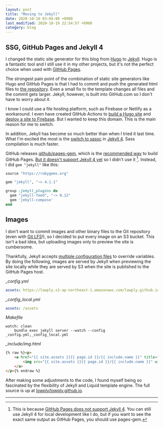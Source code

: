 ```yaml
---
layout: post
title: "Moving to Jekyll"
date: 2020-10-10 03:04:00 +0900
last_modified: 2020-10-19 22:54:57 +0900
category: blog
---
```


## SSG, GitHub Pages and Jekyll 4

I changed the static site generator for this blog from [Hugo](https://gohugo.io/) to [Jekyll](https://jekyllrb.com/). Hugo is a fantastic tool and I still use it in my other projects, but it's not the perfect choice when used with [GitHub Pages](https://pages.github.com/).

The strongest pain point of the combination of static site generators like Hugo and GitHub Pages is that I had to commit and push the generated html files to [the repository](https://github.com/lowply/lowply.github.io/). Even a small fix to the template changes all files and the commit gets larger. Jekyll, however, is built into GitHub.com so I don't have to worry about it.

I know I could use a file hosting platform, such as Firebase or Netlify as a workaround. I even have created GitHub Actions to [build a Hugo site](https://github.com/lowply/build-hugo) and [deploy a site to Firebase](https://github.com/lowply/deploy-firebase). But I wanted to keep this domain. This is the main reason for me to switch.

In addition, Jekyll has become so much better than when I tried it last time. What I'm excited the most is the [switch to sassc](https://github.com/jekyll/jekyll-sass-converter/releases/tag/v2.0.0) in [Jekyll 4](https://github.com/jekyll/jekyll/blob/master/History.markdown#400--2019-08-19). Sass compilation is much faster.

GitHub releases [github/pages-gem](https://github.com/github/pages-gem), which is the [recommended way](https://jekyllrb.com/docs/github-pages/) to build GitHub Pages. [But it doesn't support Jekyll 4 yet](https://github.com/github/pages-gem/issues/651) so I didn't use it [^jekyll4]. Instead, I did `gem "jekyll"` like this:

```ruby
source "https://rubygems.org"

gem "jekyll", "~> 4.1.1"

group :jekyll_plugins do
  gem "jekyll-feed", "~> 0.12"
  gem 'jekyll-compose'
end
```

## Images

I don't want to commit images and other binary files to the Git repository (even with [Git LFS](https://git-lfs.github.com/)!), so I decided to put every image on an S3 bucket. This isn't a bad idea, but uploading images only to preview the site is cumbersome.

Thankfully, Jekyll accepts [multiple configuration files](https://jekyllrb.com/docs/configuration/options/#build-command-options) to override variables. By doing the following, images are served by Jekyll when previewing the site locally while they are served by S3 when the site is published to the GitHub Pages host.

_\_config.yml_

```yaml
assets: https://lowply.s3-ap-northeast-1.amazonaws.com/lowply.github.io/assets
```

_\_config\_local.yml_

```yaml
assets: /assets
```

_Makefile_

```make
watch: clean
	bundle exec jekyll server --watch --config _config.yml,_config_local.yml
```

_\_include/img.html_

```html
{% raw %}<p>
    <a href="{{ site.assets }}{{ page.id }}/{{ include.name }}" title="{{ include.name }}">
        <img src="{{ site.assets }}{{ page.id }}/{{ include.name }}" width="{{ w }}" alt="{{ include.name }}">
    </a>
</p>{% endraw %}
```

After making some adjustments to the code, I found myself being so fascinated by the flexibility of Jekyll and Liquid template engine. The full source is up at [lowply/lowply.github.io](https://github.com/lowply/lowply.github.io).

---

[^jekyll4]: This is because [GitHub Pages does not support Jekyll 4](https://pages.github.com/versions/). You can still use Jekyll 4 for local development like I do, but if you want to see the exact same output as GitHub Pages, you should use pages-gem.